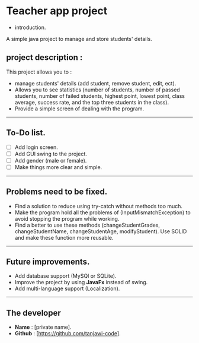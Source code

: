 # Teacher app project

- introduction.

A simple java project to manage and store students' details.

## project description :

This project allows you to :

- manage students' details (add student, remove student, edit, ect).
- Allows you to see statistics (number of students, number of passed students, number of failed students, highest
point, lowest point, class average, success rate, and the top three students in the class).
- Provide a simple screen of dealing with the program.
---
## To-Do list.
- [  ] Add login screen.
- [  ] Add GUI swing to the project.
- [  ] Add gender (male or female).
- [  ] Make things more clear and simple.
---
## Problems need to be fixed.
- Find a solution to reduce using try-catch without methods too much.
- Make the program hold all the problems of (InputMismatchException) to avoid stopping the program while working.
- Find a better to use these methods (changeStudentGrades, changeStudentName, changeStudentAge, modifyStudent). Use 
SOLID and make these function more reusable.
---
## Future improvements.
- Add database support (MySQl or SQLite).
- Improve the project by using **JavaFx** instead of swing.
- Add multi-language support (Localization).
---
## **The developer**
- **Name** : [private name].
- **Github** : [https://github.com/tanjawi-code].
